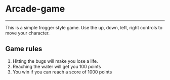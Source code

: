 # Arcade-game
------------------------------------
This is a simple frogger style game.
Use the up, down, left, right controls to move your character.
## Game rules
<ol>
    <li>Hitting the bugs will make you lose a life.</li>
    <li>Reaching the water will get you 100 points</li>
    <li>You win if you can reach a score of 1000 points</li>
</ol>
